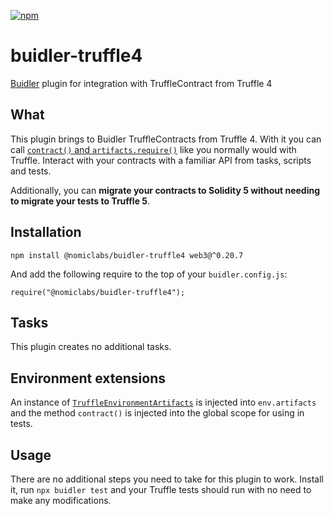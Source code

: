 [![npm](https://img.shields.io/npm/v/@nomiclabs/buidler-truffle4.svg)](https://www.npmjs.com/package/@nomiclabs/buidler-truffle4)


# buidler-truffle4
[Buidler](http://getbuidler.com) plugin for integration with TruffleContract from Truffle 4

## What
This plugin brings to Buidler TruffleContracts from Truffle 4. With it you can call [`contract()` and `artifacts.require()`](https://truffleframework.com/docs/truffle/testing/writing-tests-in-javascript) like you normally would with Truffle. Interact with your contracts with a familiar API from tasks, scripts and tests.

Additionally, you can **migrate your contracts to Solidity 5 without needing to migrate your tests to Truffle 5**.

## Installation
```
npm install @nomiclabs/buidler-truffle4 web3@^0.20.7
```

And add the following require to the top of your ```buidler.config.js```:

```require("@nomiclabs/buidler-truffle4");```

## Tasks
This plugin creates no additional tasks.

## Environment extensions
An instance of [`TruffleEnvironmentArtifacts`](./src/artifacts.ts) is injected into `env.artifacts` and the method `contract()` is injected into the global scope for using in tests.

## Usage
There are no additional steps you need to take for this plugin to work. Install it, run `npx buidler test` and your Truffle tests should run with no need to make any modifications.
